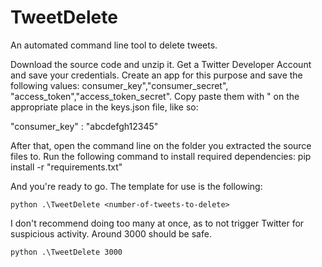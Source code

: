 # TweetDelete
An automated command line tool to delete tweets.

Download the source code and unzip it. Get a Twitter Developer Account and save your credentials. Create an app for this purpose and save the following values: consumer_key","consumer_secret", "access_token","access_token_secret". Copy paste them with " on the appropriate place in the keys.json file, like so:

  "consumer_key" : "abcdefgh12345"
 
After that, open the command line on the folder you extracted the source files to. Run the following command to install required dependencies:
    pip install -r "requirements.txt"
   
And you're ready to go. The template for use is the following:

    python .\TweetDelete <number-of-tweets-to-delete>
    
I don't recommend doing too many at once, as to not trigger Twitter for suspicious activity. Around 3000 should be safe.

    python .\TweetDelete 3000
